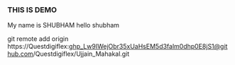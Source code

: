 ### THIS IS DEMO

My name is SHUBHAM
hello shubham

 git remote add origin https://Questdigiflex: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@github.com/Questdigiflex/Ujjain_Mahakal.git
